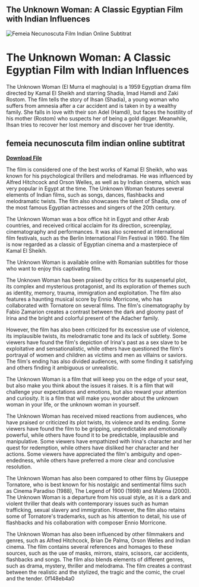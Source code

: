 ## The Unknown Woman: A Classic Egyptian Film with Indian Influences

 
![Femeia Necunoscuta Film Indian Online Subtitrat](https://encrypted-tbn2.gstatic.com/images?q=tbn:ANd9GcQPPL-TelG3U3LU8cwvPPlbYZQ__hdQ6WjsiEN8q2wJJRdEwxvWpwL6doRD)

 
# The Unknown Woman: A Classic Egyptian Film with Indian Influences
 
The Unknown Woman (El Murra el maghoula) is a 1959 Egyptian drama film directed by Kamal El Sheikh and starring Shadia, Imad Hamdi and Zaki Rostom. The film tells the story of Ihsan (Shadia), a young woman who suffers from amnesia after a car accident and is taken in by a wealthy family. She falls in love with their son Adel (Hamdi), but faces the hostility of his mother (Rostom) who suspects her of being a gold digger. Meanwhile, Ihsan tries to recover her lost memory and discover her true identity.
 
## femeia necunoscuta film indian online subtitrat


[**Download File**](https://www.google.com/url?q=https%3A%2F%2Furlgoal.com%2F2tLtat&sa=D&sntz=1&usg=AOvVaw27DCyspE-46uSZQTGGQi9H)

 
The film is considered one of the best works of Kamal El Sheikh, who was known for his psychological thrillers and melodramas. He was influenced by Alfred Hitchcock and Orson Welles, as well as by Indian cinema, which was very popular in Egypt at the time. The Unknown Woman features several elements of Indian films, such as songs, dances, flashbacks and melodramatic twists. The film also showcases the talent of Shadia, one of the most famous Egyptian actresses and singers of the 20th century.
 
The Unknown Woman was a box office hit in Egypt and other Arab countries, and received critical acclaim for its direction, screenplay, cinematography and performances. It was also screened at international film festivals, such as the Berlin International Film Festival in 1960. The film is now regarded as a classic of Egyptian cinema and a masterpiece of Kamal El Sheikh.
 
The Unknown Woman is available online with Romanian subtitles for those who want to enjoy this captivating film.
  
The Unknown Woman has been praised by critics for its suspenseful plot, its complex and mysterious protagonist, and its exploration of themes such as identity, memory, trauma, immigration and exploitation. The film also features a haunting musical score by Ennio Morricone, who has collaborated with Tornatore on several films. The film's cinematography by Fabio Zamarion creates a contrast between the dark and gloomy past of Irina and the bright and colorful present of the Adacher family.
 
However, the film has also been criticized for its excessive use of violence, its implausible twists, its melodramatic tone and its lack of subtlety. Some viewers have found the film's depiction of Irina's past as a sex slave to be exploitative and sensationalistic, while others have questioned the film's portrayal of women and children as victims and men as villains or saviors. The film's ending has also divided audiences, with some finding it satisfying and others finding it ambiguous or unrealistic.
 
The Unknown Woman is a film that will keep you on the edge of your seat, but also make you think about the issues it raises. It is a film that will challenge your expectations and emotions, but also reward your attention and curiosity. It is a film that will make you wonder about the unknown woman in your life, or the unknown woman in yourself.
  
The Unknown Woman has received mixed reactions from audiences, who have praised or criticized its plot twists, its violence and its ending. Some viewers have found the film to be gripping, unpredictable and emotionally powerful, while others have found it to be predictable, implausible and manipulative. Some viewers have empathized with Irina's character and her quest for redemption, while others have disliked her character and her actions. Some viewers have appreciated the film's ambiguity and open-endedness, while others have preferred a more clear and conclusive resolution.
 
The Unknown Woman has also been compared to other films by Giuseppe Tornatore, who is best known for his nostalgic and sentimental films such as Cinema Paradiso (1988), The Legend of 1900 (1998) and Malena (2000). The Unknown Woman is a departure from his usual style, as it is a dark and violent thriller that deals with contemporary issues such as human trafficking, sexual slavery and immigration. However, the film also retains some of Tornatore's trademarks, such as his attention to detail, his use of flashbacks and his collaboration with composer Ennio Morricone.
 
The Unknown Woman has also been influenced by other filmmakers and genres, such as Alfred Hitchcock, Brian De Palma, Orson Welles and Indian cinema. The film contains several references and homages to these sources, such as the use of masks, mirrors, stairs, scissors, car accidents, flashbacks and songs. The film also blends elements of different genres, such as drama, mystery, thriller and melodrama. The film creates a contrast between the realistic and the stylized, the tragic and the comic, the cruel and the tender.
 0f148eb4a0
